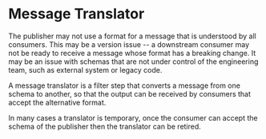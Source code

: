 # Message Translator #

The publisher may not use a format for a message that is understood by all consumers. This may be a version issue -- a downstream consumer may not be ready to receive a message whose format has a breaking change. It may be an issue with schemas that are not under control of the engineering team, such as external system or legacy code.  

A message translator is a filter step that converts a message from one schema to another, so that the output can be received by consumers that accept the alternative format.

In many cases a translator is temporary, once the consumer can accept the schema of the publisher then the translator can be retired.

